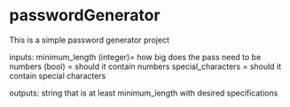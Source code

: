 # passwordGenerator

This is a simple password generator project

inputs:
minimum_length (integer)= how big does the pass need to be
numbers (bool) = should it contain numbers
special_characters = should it contain special characters

outputs:
string that is at least minimum_length with desired specifications
